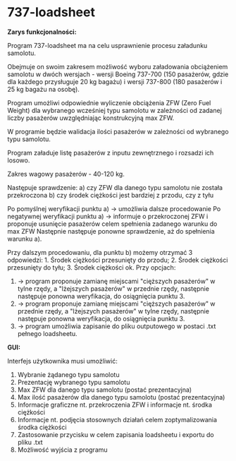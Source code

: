 # 737-loadsheet

**Zarys funkcjonalności:**

Program 737-loadsheet ma na celu usprawnienie procesu załadunku samolotu.

Obejmuje on swoim zakresem możliwość wyboru załadowania obciążeniem samolotu w dwóch wersjach - wersji Boeing 737-700 (150 pasażerów, gdzie dla każdego przysługuje 20 kg bagażu) i wersji 737-800 (180 pasażerów i 25 kg bagażu na osobę).

Program umożliwi odpowiednie wyliczenie obciążenia ZFW (Zero Fuel Weight) dla wybranego wcześniej typu samolotu w zależności od zadanej liczby pasażerów uwzględniając konstrukcyjną max ZFW.

W programie będzie walidacja ilości pasażerów w zależności od wybranego typu samolotu.

Program załaduje listę pasażerów z inputu zewnętrznego i rozsadzi ich losowo.

Zakres wagowy pasażerów - 40-120 kg.

Następuje sprawdzenie:
a) czy ZFW dla danego typu samolotu nie została przekroczona
b) czy środek ciężkości jest bardziej z przodu, czy z tyłu

Po pomyślnej weryfikacji punktu a) -> umożliwia dalsze procedowanie
Po negatywnej weryfikacji punktu a) -> informuje o przekroczonej ZFW i proponuje usunięcie pasażerów celem spełnienia zadanego warunku do max ZFW
Następnie następuje ponowne sprawdzenie, aż do spełnienia warunku a).

Przy dalszym procedowaniu, dla punktu b) możemy otrzymać 3 odpowiedzi: 1. Środek ciężkości przesunięty do przodu; 2. Środek ciężkości przesunięty do tyłu; 3. Środek ciężkości ok.
Przy opcjach:
1. -> program proponuje zamianę miejscami "cięższych pasażerów" w tylne rzędy, a "lżejszych pasażerów" w przednie rzędy, następnie następuje ponowna weryfikacja, do osiągnięcia punktu 3.
2. -> program proponuje zamianę miejscami "cięższych pasażerów" w przednie rzędy, a "lżejszych pasażerów" w tylne rzędy, następnie następuje ponowna weryfikacja, do osiągnięcia punktu 3.
3. -> program umożliwia zapisanie do pliku outputowego w postaci .txt pełnego loadsheetu.

**GUI:**

Interfejs użytkownika musi umożliwić:
1) Wybranie żądanego typu samolotu
2) Prezentację wybranego typu samolotu
3) Max ZFW dla danego typu samolotu (postać prezentacyjna)
4) Max ilość pasażerów dla danego typu samolotu (postać prezentacyjna)
5) Informacje graficzne nt. przekroczenia ZFW i informacje nt. środka ciężkości
6) Informacje nt. podjęcia stosownych działań celem zoptymalizowania środka ciężkości
7) Zastosowanie przycisku w celem zapisania loadsheetu i exportu do pliku .txt
8) Możliwość wyjścia z programu
